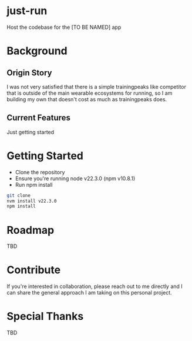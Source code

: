 # just-run
Host the codebase for the [TO BE NAMED] app

# Background

## Origin Story
I was not very satisfied that there is a simple trainingpeaks like competitor that is outside of the main wearable ecosystems for running, so I am building my own that doesn't cost as much as trainingpeaks does.

## Current Features
Just getting started

# Getting Started
* Clone the repository
* Ensure you're running node v22.3.0 (npm v10.8.1)
* Run npm install

```sh
git clone
nvm install v22.3.0
npm install
``` 

# Roadmap
TBD 

# Contribute
If you're interested in collaboration, please reach out to me directly and I can share the general approach I am taking on this personal project.

# Special Thanks
TBD